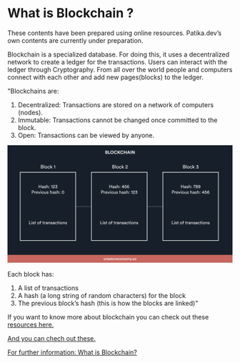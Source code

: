 # What is Blockchain ?

These contents have been prepared using online resources. Patika.dev’s own contents are currently under preparation.

Blockchain is a specialized database. For doing this, it uses a decentralized network to create a ledger for the transactions. Users can interact with the ledger through Cryptography. From all over the world people and computers connect with each other and add new pages(blocks) to the ledger.

"Blockchains are:
1. Decentralized: Transactions are stored on a network of computers (nodes).
2. Immutable: Transactions cannot be changed once committed to the block. 
3. Open: Transactions can be viewed by anyone.

![images](https://raw.githubusercontent.com/Kodluyoruz/taskforce/main/Web3/whatisBlockchain/figures/images.png)

Each block has:
1. A list of transactions
2. A hash (a long string of random characters) for the block
3. The previous block’s hash (this is how the blocks are linked)"

If you want to know more about blockchain you can check out these [resources here.](https://www.youtube.com/watch?v=EH6vE97qIP4&list=PLUl4u3cNGP63UUkfL0onkxF6MYgVa04Fn)

[And you can chech out these.](https://ocw.mit.edu/courses/sloan-school-of-management/15-s12-blockchain-and-money-fall-2018)

[For further information: What is Blockchain?](https://creatoreconomy.so/p/curious-beginner-guide-to-crypto?s=r)















